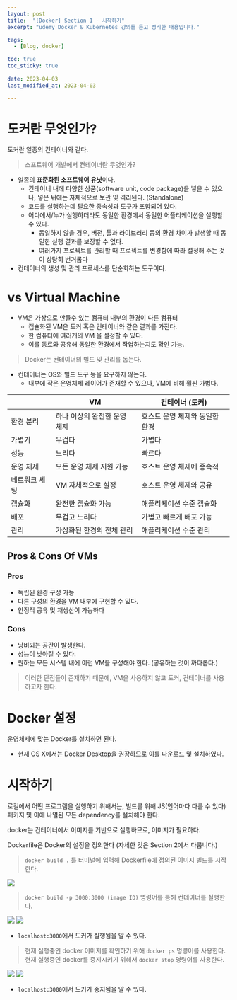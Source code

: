 ```yaml
---
layout: post
title:  "[Docker] Section 1 - 시작하기"
excerpt: "udemy Docker & Kubernetes 강의를 듣고 정리한 내용입니다."

tags:
  - [Blog, docker]

toc: true
toc_sticky: true
 
date: 2023-04-03
last_modified_at: 2023-04-03

---
```


# 도커란 무엇인가?

도커란 일종의 컨테이너와 같다.

> 소프트웨어 개발에서 컨테이너란 무엇인가?

- 일종의 **표준화된 소프트웨어 유닛**이다.
	- 컨테이너 내에 다양한 상품(software unit, code package)을 넣을 수 있으나, 넣은 뒤에는 자체적으로 보관 및 격리된다. (Standalone)
	- 코드를 실행하는데 필요한 종속성과 도구가 포함되어 있다.
	- 어디에서/누가 실행하더라도 동일한 환경에서 동일한 어플리케이션을 실행할 수 있다.
		- 동일하지 않을 경우, 버전, 툴과 라이브러리 등의 환경 차이가 발생할 때 동일한 실행 결과를 보장할 수 없다. 
		- 여러가지 프로젝트를 관리할 때 프로젝트를 변경함에 따라 설정해 주는 것이 상당히 번거롭다
- 컨테이너의 생성 및 관리 프로세스를 단순화하는 도구이다.

# vs Virtual Machine

- VM은 가상으로 만들수 있는 컴퓨터 내부의 환경이 다른 컴퓨터
	- 캡슐화된 VM은 도커 혹은 컨테이너와 같은 결과를 가진다.
	- 한 컴퓨터에 여러개의 VM 을 설정할 수 있다.
	- 이를 동료와 공유해 동일한 환경에서 작업하는지도 확인 가능.

> Docker는 컨테이너의 빌드 및 관리를 돕는다.

- 컨테이너는 OS와 빌드 도구 등을 요구하지 않는다.
	- 내부에 작은 운영체제 레이어가 존재할 수 있으나, VM에 비해 훨씬 가볍다.

|                   | VM                          | 컨테이너 (도커)                   |
|-------------------|-----------------------------|-----------------------------------|
| 환경 분리         | 하나 이상의 완전한 운영 체제 | 호스트 운영 체제와 동일한 환경     |
| 가볍기            | 무겁다                      | 가볍다                            |
| 성능              | 느리다                      | 빠르다                            |
| 운영 체제         | 모든 운영 체제 지원 가능    | 호스트 운영 체제에 종속적         |
| 네트워크 세팅     | VM 자체적으로 설정          | 호스트 운영 체제와 공유            |
| 캡슐화            | 완전한 캡슐화 가능          | 애플리케이션 수준 캡슐화           |
| 배포              | 무겁고 느리다                | 가볍고 빠르게 배포 가능           |
| 관리              | 가상화된 환경의 전체 관리   | 애플리케이션 수준 관리             |


## Pros & Cons Of VMs

### Pros

- 독립된 환경 구성 가능
- 다른 구성의 환경을 VM 내부에 구현할 수 있다.
- 안정적 공유 및 재생산이 가능하다

### Cons

- 낭비되는 공간이 발생한다.
- 성능이 낮아질 수 있다.
- 원하는 모든 시스템 내에 이런 VM을 구성해야 한다. (공유하는 것이 까다롭다.)

> 이러한 단점들이 존재하기 때문에, VM을 사용하지 않고 도커, 컨테이너를 사용하고자 한다.

# Docker 설정

운영체제에 맞는 Docker를 설치하면 된다.

- 현재 OS X에서는 Docker Desktop을 권장하므로 이를 다운로드 및 설치하였다.

# 시작하기

로컬에서 어떤 프로그램을 실행하기 위해서는, 빌드를 위해 JS(언어마다 다를 수 있다) 패키지 및 이에 나열된 모든 dependency를 설치해야 한다.

docker는 컨테이너에서 이미지를 기반으로 실행하므로, 이미지가 필요하다.

Dockerfile은 Docker의 설정을 정의한다 (자세한 것은 Section 2에서 다룹니다.)

> `docker build .` 를 터미널에 입력해 Dockerfile에 정의된 이미지 빌드를 시작한다.

![](/attatchments/docker.png)

> `docker build -p 3000:3000 (image ID)`  명령어를 통해 컨테이너를 실행한다.

![](/attatchments/docker-run.png)
![](/attatchments/docker-run-chrome.png)

- `localhost:3000`에서 도커가 실행됨을 알 수 있다. 

 > 현재 실행중인 docker 이미지를 확인하기 위해 `docker ps` 명령어를 사용한다.
 > 현재 실행중인 docker를 중지시키기 위해서 `docker stop` 명령어를 사용한다.
 
![](/attatchments/docker-ps.png)
![](/attatchments/docker-stopped.png)

- `localhost:3000`에서 도커가 중지됨을 알 수 있다. 